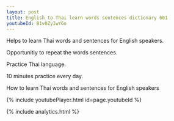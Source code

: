 ```yaml
---
layout: post
title: English to Thai learn words sentences dictionary 601 
youtubeId: B1v0ZyIwY6o
---
```

 
 
Helps to learn Thai words and sentences for English speakers.

Opportunitiy to repeat the words sentences. 

Practice Thai language. 
 
10 minutes practice every day. 
 
How to learn Thai words and sentences for English speakers 
 
{% include youtubePlayer.html id=page.youtubeId %}
 
 
{% include analytics.html %}